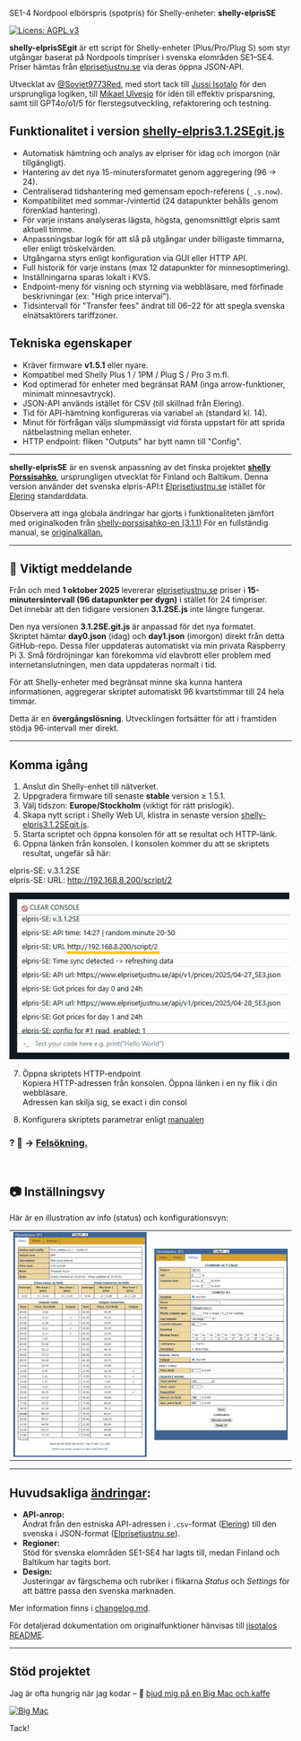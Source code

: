 SE1-4 Nordpool elbörspris (spotpris) för Shelly-enheter: **shelly-elprisSE**

[![Licens: AGPL v3](https://img.shields.io/badge/Licens-AGPL%20v3-blue.svg)](https://www.gnu.org/licenses/agpl-3.0)

**shelly-elprisSEgit** är ett script för Shelly-enheter (Plus/Pro/Plug S) som styr utgångar baserat på Nordpools timpriser i svenska elområden SE1–SE4. Priser hämtas från [elprisetjustnu.se](https://www.elprisetjustnu.se/) via deras öppna JSON-API.

Utvecklat av [@Soviet9773Red](https://github.com/Soviet9773Red), med stort tack till [Jussi Isotalo](https://github.com/jisotalo) för den ursprungliga logiken, till [Mikael Ulvesjo](https://github.com/MikaelUlvesjo) för idén till effektiv prisparsning, samt till GPT4o/o1/5 för flerstegsutveckling, refaktorering och testning.

## Funktionalitet i version [shelly-elpris3.1.2SEgit.js](https://github.com/Soviet9773Red/shelly-elprisSE/blob/main/shelly-elpris3.1.2SEgit.js)
- Automatisk hämtning och analys av elpriser för idag och imorgon (när tillgängligt).
- Hantering av det nya 15-minutersformatet genom aggregering (96 → 24).
- Centraliserad tidshantering med gemensam epoch-referens (`_.s.now`).
- Kompatibilitet med sommar-/vintertid (24 datapunkter behålls genom förenklad hantering).
- För varje instans analyseras lägsta, högsta, genomsnittligt elpris samt aktuell timme.
- Anpassningsbar logik för att slå på utgångar under billigaste timmarna, eller enligt tröskelvärden.
- Utgångarna styrs enligt konfiguration via GUI eller HTTP API.
- Full historik för varje instans (max 12 datapunkter för minnesoptimering).
- Inställningarna sparas lokalt i KVS.
- Endpoint-meny för visning och styrning via webbläsare, med förfinade beskrivningar (ex: "High price interval").
- Tidsintervall för "Transfer fees" ändrat till 06–22 för att spegla svenska elnätsaktörers tariffzoner.

## Tekniska egenskaper
- Kräver firmware **v1.5.1** eller nyare.
- Kompatibel med Shelly Plus 1 / 1PM / Plug S / Pro 3 m.fl.
- Kod optimerad för enheter med begränsat RAM (inga arrow-funktioner, minimalt minnesavtryck).
- JSON-API används istället för CSV (till skillnad från Elering).
- Tid för API-hämtning konfigureras via variabel `ah` (standard kl. 14).
- Minut för förfrågan väljs slumpmässigt vid första uppstart för att sprida nätbelastning mellan enheter.
- HTTP endpoint: fliken "Outputs" har bytt namn till "Config".

---

**shelly-elprisSE** är en svensk anpassning av det finska projektet **[shelly Porssisahko](https://github.com/jisotalo/shelly-porssisahko)**, ursprungligen utvecklat för Finland och Baltikum.  Denna version använder det svenska elpris-API:t [Elprisetjustnu.se](https://www.elprisetjustnu.se/) istället för [Elering](https://elering.ee/) standarddata.

Observera att inga globala ändringar har gjorts i funktionaliteten jämfört med originalkoden från [shelly-porssisahko-en (3.1.1)](https://github.com/jisotalo/shelly-porssisahko-en) För en fullständig manual, se [originalkällan.](https://github.com/jisotalo/shelly-porssisahko-en)

---

## 📢 Viktigt meddelande

Från och med **1 oktober 2025** levererar [elprisetjustnu.se](https://www.elprisetjustnu.se/) priser i **15-minutersintervall (96 datapunkter per dygn)** i stället för 24 timpriser.  
Det innebär att den tidigare versionen **3.1.2SE.js** inte längre fungerar.

Den nya versionen **3.1.2SE.git.js** är anpassad för det nya formatet.  
Skriptet hämtar **day0.json** (idag) och **day1.json** (imorgon) direkt från detta GitHub-repo. Dessa filer uppdateras automatiskt via min privata Raspberry Pi 3. Små fördröjningar kan förekomma vid elavbrott eller problem med internetanslutningen, men data uppdateras normalt i tid.

För att Shelly-enheter med begränsat minne ska kunna hantera informationen, aggregerar skriptet automatiskt 96 kvartstimmar till 24 hela timmar.  

Detta är en **övergångslösning**. Utvecklingen fortsätter för att i framtiden stödja 96-intervall mer direkt.

---

## Komma igång
1. Anslut din Shelly-enhet till nätverket.
2. Uppgradera firmware till senaste **stable** version ≥ 1.5.1.
3. Välj tidszon: **Europe/Stockholm** (viktigt för rätt prislogik).
4. Skapa nytt script i Shelly Web UI, klistra in senaste version [shelly-elpris3.1.2SEgit.js](https://github.com/Soviet9773Red/shelly-elprisSE/blob/main/shelly-elpris3.1.2SEgit.js).
5. Starta scriptet och öppna konsolen för att se resultat och HTTP-länk.
6. Oppna länken från konsolen. I konsolen kommer du att se skriptets resultat, ungefär så här:

elpris-SE: v.3.1.2SE<br>
elpris-SE: URL: http://192.168.8.200/script/2<br>

<img src="https://github.com/Soviet9773Red/shelly-elprisSE/blob/main/console.png?raw=true" width="500">

7. Öppna skriptets HTTP-endpoint<br>
Kopiera HTTP-adressen från konsolen.
Öppna länken i en ny flik i din webbläsare.<br>
Adressen kan skilja sig, se exact i din consol
   
8. Konfigurera skriptets parametrar enligt [manualen](https://github.com/jisotalo/shelly-porssisahko-en)

### ? 🔧 →  [Felsökning. ](./Felsokning.md)

<br>

  ## 📷 Inställningsvy
Här är en illustration av info (status) och konfigurationsvyn:
<table><tr>
      <td><img src="https://github.com/Soviet9773Red/shelly-elprisSE/blob/main/StatP.jpg" width="500"></td>
      <td><img src="https://raw.githubusercontent.com/Soviet9773Red/shelly-elprisSE/main/SetP.jpg" width="500"></td>
    </tr>
</table>

---

## Huvudsakliga [ändringar](https://github.com/Soviet9773Red/shelly-elprisSE/blob/main/CHANGELOG.md):

- **API-anrop:**  
  Ändrat från den estniska API-adressen i `.csv`-format ([Elering](https://elering.ee/)) till den svenska i JSON-format ([Elprisetjustnu.se](https://www.elprisetjustnu.se/)).  
- **Regioner:**  
  Stöd för svenska elområden SE1-SE4 har lagts till, medan Finland och Baltikum har tagits bort.  
- **Design:**  
  Justeringar av färgschema och rubriker i flikarna *Status* och *Settings* för att bättre passa den svenska marknaden.

 Mer information finns i [changelog.md](https://github.com/Soviet9773Red/shelly-elprisSE/blob/main/CHANGELOG.md).

För detaljerad dokumentation om originalfunktioner hänvisas till [jisotalos README](https://github.com/jisotalo/shelly-porssisahko-en).

---

## Stöd projektet
Jag är ofta hungrig när jag kodar – 🍔 [bjud mig på en Big Mac och kaffe](https://buymeacoffee.com/soviet9773red)

[![Big Mac](https://img.shields.io/badge/Buy%20me%20a%20🍔-Big%20Mac-yellow?style=for-the-badge)](https://buymeacoffee.com/soviet9773red)

Tack!
